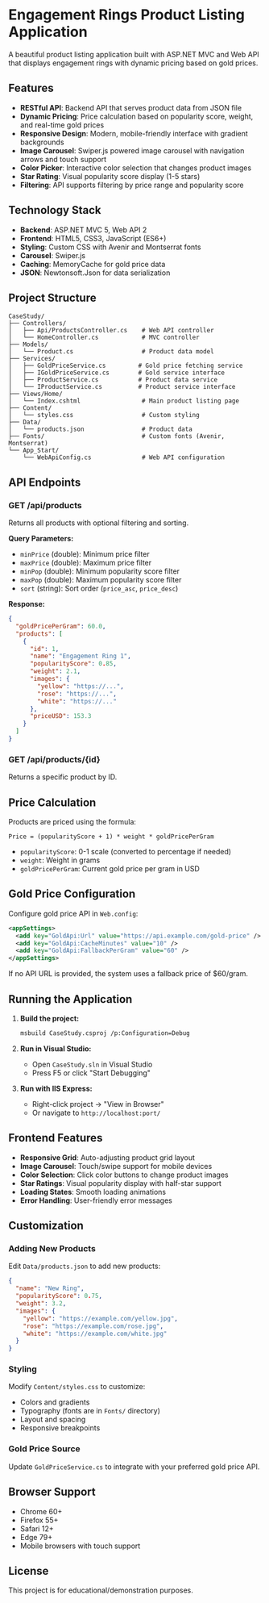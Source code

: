 # Engagement Rings Product Listing Application

A beautiful product listing application built with ASP.NET MVC and Web API that displays engagement rings with dynamic pricing based on gold prices.

## Features

- **RESTful API**: Backend API that serves product data from JSON file
- **Dynamic Pricing**: Price calculation based on popularity score, weight, and real-time gold prices
- **Responsive Design**: Modern, mobile-friendly interface with gradient backgrounds
- **Image Carousel**: Swiper.js powered image carousel with navigation arrows and touch support
- **Color Picker**: Interactive color selection that changes product images
- **Star Rating**: Visual popularity score display (1-5 stars)
- **Filtering**: API supports filtering by price range and popularity score

## Technology Stack

- **Backend**: ASP.NET MVC 5, Web API 2
- **Frontend**: HTML5, CSS3, JavaScript (ES6+)
- **Styling**: Custom CSS with Avenir and Montserrat fonts
- **Carousel**: Swiper.js
- **Caching**: MemoryCache for gold price data
- **JSON**: Newtonsoft.Json for data serialization

## Project Structure

```
CaseStudy/
├── Controllers/
│   ├── Api/ProductsController.cs    # Web API controller
│   └── HomeController.cs            # MVC controller
├── Models/
│   └── Product.cs                   # Product data model
├── Services/
│   ├── GoldPriceService.cs         # Gold price fetching service
│   ├── IGoldPriceService.cs        # Gold service interface
│   ├── ProductService.cs           # Product data service
│   └── IProductService.cs          # Product service interface
├── Views/Home/
│   └── Index.cshtml                 # Main product listing page
├── Content/
│   └── styles.css                   # Custom styling
├── Data/
│   └── products.json                # Product data
├── Fonts/                           # Custom fonts (Avenir, Montserrat)
└── App_Start/
    └── WebApiConfig.cs              # Web API configuration
```

## API Endpoints

### GET /api/products

Returns all products with optional filtering and sorting.

**Query Parameters:**

- `minPrice` (double): Minimum price filter
- `maxPrice` (double): Maximum price filter
- `minPop` (double): Minimum popularity score filter
- `maxPop` (double): Maximum popularity score filter
- `sort` (string): Sort order (`price_asc`, `price_desc`)

**Response:**

```json
{
  "goldPricePerGram": 60.0,
  "products": [
    {
      "id": 1,
      "name": "Engagement Ring 1",
      "popularityScore": 0.85,
      "weight": 2.1,
      "images": {
        "yellow": "https://...",
        "rose": "https://...",
        "white": "https://..."
      },
      "priceUSD": 153.3
    }
  ]
}
```

### GET /api/products/{id}

Returns a specific product by ID.

## Price Calculation

Products are priced using the formula:

```
Price = (popularityScore + 1) * weight * goldPricePerGram
```

- `popularityScore`: 0-1 scale (converted to percentage if needed)
- `weight`: Weight in grams
- `goldPricePerGram`: Current gold price per gram in USD

## Gold Price Configuration

Configure gold price API in `Web.config`:

```xml
<appSettings>
  <add key="GoldApi:Url" value="https://api.example.com/gold-price" />
  <add key="GoldApi:CacheMinutes" value="10" />
  <add key="GoldApi:FallbackPerGram" value="60" />
</appSettings>
```

If no API URL is provided, the system uses a fallback price of $60/gram.

## Running the Application

1. **Build the project:**

   ```bash
   msbuild CaseStudy.csproj /p:Configuration=Debug
   ```

2. **Run in Visual Studio:**

   - Open `CaseStudy.sln` in Visual Studio
   - Press F5 or click "Start Debugging"

3. **Run with IIS Express:**
   - Right-click project → "View in Browser"
   - Or navigate to `http://localhost:port/`

## Frontend Features

- **Responsive Grid**: Auto-adjusting product grid layout
- **Image Carousel**: Touch/swipe support for mobile devices
- **Color Selection**: Click color buttons to change product images
- **Star Ratings**: Visual popularity display with half-star support
- **Loading States**: Smooth loading animations
- **Error Handling**: User-friendly error messages

## Customization

### Adding New Products

Edit `Data/products.json` to add new products:

```json
{
  "name": "New Ring",
  "popularityScore": 0.75,
  "weight": 3.2,
  "images": {
    "yellow": "https://example.com/yellow.jpg",
    "rose": "https://example.com/rose.jpg",
    "white": "https://example.com/white.jpg"
  }
}
```

### Styling

Modify `Content/styles.css` to customize:

- Colors and gradients
- Typography (fonts are in `Fonts/` directory)
- Layout and spacing
- Responsive breakpoints

### Gold Price Source

Update `GoldPriceService.cs` to integrate with your preferred gold price API.

## Browser Support

- Chrome 60+
- Firefox 55+
- Safari 12+
- Edge 79+
- Mobile browsers with touch support

## License

This project is for educational/demonstration purposes.

